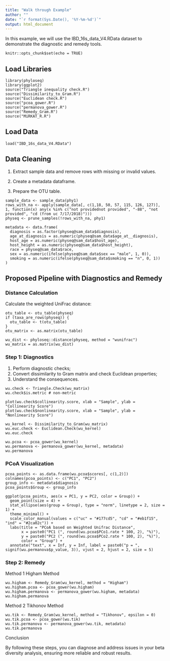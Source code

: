 ```yaml
---
title: "Walk through Example"
author: ""
date: "`r format(Sys.Date(), '%Y-%m-%d')`"
output: html_document
---
```


In this example, we will use the IBD_16s_data_V4.RData dataset to demonstrate the diagnostic and remedy tools.

```{r setup, include=FALSE}
knitr::opts_chunk$set(echo = TRUE)
```

## Load Libraries

```{r load-libraries}
library(phyloseq)
library(ggplot2)
source("Triangle inequality check.R")
source("Dissimilarity_to_Gram.R")
source("Euclidean check.R")
source("pcoa_gower.R")
source("permanova_gower.R")
source("Remedy_Gram.R")
source("MiRKAT_R.R")
```

## Load Data

```{r load-data}
load("IBD_16s_data_V4.RData")
```

## Data Cleaning

1.  Extract sample data and remove rows with missing or invalid values.

2.  Create a metadata dataframe.

3.  Prepare the OTU table.

```{r data-cleaning}
sample_data <- sample_data(phy1)
rows_with_na <- apply(sample_data[, c(1,18, 50, 57, 115, 126, 127)], 1, function(x) any(x %in% c("not providednot provided", "-88", "not provided", "cd (from uc 7/17/2018)")))
physeq <- prune_samples(!rows_with_na, phy1)

metadata <- data.frame(
  diagnosis = as.factor(physeq@sam_data$diagnosis),
  age_at_diagnosis = as.numeric(physeq@sam_data$age_at__diagnosis),
  host_age = as.numeric(physeq@sam_data$host_age),
  host_height = as.numeric(physeq@sam_data$host_height),
  race = physeq@sam_data$race,
  sex = as.numeric(ifelse(physeq@sam_data$sex == "male", 1, 0)),
  smoking = as.numeric(ifelse(physeq@sam_data$smoking == "n", 0, 1))
)
```

## Proposed Pipeline with Diagnostics and Remedy

### Distance Calculation

Calculate the weighted UniFrac distance:

```{r distance-calculation}
otu_table <- otu_table(physeq)
if (taxa_are_rows(physeq)) {
  otu_table <- t(otu_table)
}
otu_matrix <- as.matrix(otu_table)

wu_dist <- phyloseq::distance(physeq, method = "wunifrac")
wu_matrix = as.matrix(wu_dist)
```

### Step 1: Diagnostics

1. Perform diagnostic checks;
2. Convert dissimilarity to Gram matrix and check Euclidean properties;
3. Understand the consequences.

```{r diagnostics}
wu.check <- Triangle.Check(wu_matrix)
wu.check$is.metric # non-metric

plot(wu.check$collinearity.score, xlab = "Sample", ylab = "Collinearity Score") 
plot(wu.check$nonlinearity.score, xlab = "Sample", ylab = "Nonlinearity Score")

wu_kernel <- Dissimilarity_to_Gram(wu_matrix)
wu.euc.check <- Euclidean.Check(wu_kernel)
wu.euc.check

wu.pcoa <- pcoa_gower(wu_kernel)
wu.permanova <- permanova_gower(wu_kernel, metadata)
wu.permanova
```

### PCoA Visualization

```{r pcoa-visualization}
pcoa_points <- as.data.frame(wu.pcoa$scores[, c(1,2)])
colnames(pcoa_points) <- c("PC1", "PC2")
group_info <- metadata$diagnosis
pcoa_points$Group <- group_info

ggplot(pcoa_points, aes(x = PC1, y = PC2, color = Group)) +
  geom_point(size = 4) +
  stat_ellipse(aes(group = Group), type = "norm", linetype = 2, size = 1) +  
  theme_minimal() +
  scale_color_manual(values = c("uc" = "#177cd5", "cd" = "#eb1f15", "ind" = "#2ca02c")) +
  labs(title = "PCoA based on Weighted Unifrac Distance", 
       x = paste0("PC1 (", round(wu.pcoa$PCo1.rate * 100, 2), "%)"),
       y = paste0("PC2 (", round(wu.pcoa$PCo2.rate * 100, 2), "%)"),
       color = "Group") +
  annotate("text", x = Inf, y = Inf, label = paste0("p = ", signif(wu.permanova$p_value, 3)), vjust = 2, hjust = 2, size = 5)
```

### Step 2: Remedy 

Method 1 Higham Method

```{r remedy-higham}
wu.higham <- Remedy_Gram(wu_kernel, method = "Higham")
wu.higham.pcoa <- pcoa_gower(wu.higham)
wu.higham.permanova <- permanova_gower(wu.higham, metadata)
wu.higham.permanova
```

Method 2 Tikhonov Method

```{r remedy-tikhonov}
wu.tik <- Remedy_Gram(wu_kernel, method = "Tikhonov", epsilon = 0)
wu.tik.pcoa <- pcoa_gower(wu.tik)
wu.tik.permanova <- permanova_gower(wu.tik, metadata)
wu.tik.permanova
```
Conclusion

By following these steps, you can diagnose and address issues in your beta diversity analysis, ensuring more reliable and robust results.